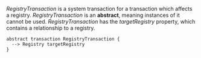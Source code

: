 *RegistryTransaction* is a system transaction for a transaction which affects a registry. *RegistryTransaction* is an **abstract**, meaning instances of it cannot be used. *RegistryTransaction* has the *targetRegistry* property, which contains a relationship to a registry.

```
abstract transaction RegistryTransaction {
  --> Registry targetRegistry
}
```

